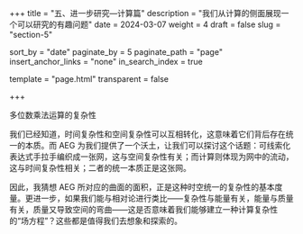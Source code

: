 +++
title = "五、进一步研究—计算篇"
description = "我们从计算的侧面展现一个可以研究的有趣问题"
date = 2024-03-07
weight = 4
draft = false
slug = "section-5"

sort_by = "date"
paginate_by = 5
paginate_path = "page"
insert_anchor_links = "none"
in_search_index = true

template = "page.html"
transparent = false

+++

多位数乘法运算的复杂性

我们已经知道，时间复杂性和空间复杂性可以互相转化，这意味着它们背后存在统一的本质。而 AEG 为我们提供了一个沃土，让我们可以探讨这个话题：可线索化表达式手拉手编织成一张网，这与空间复杂性有关；而计算则体现为网中的流动，这与时间复杂性相关；二者的统一本质正是这张网。

因此，我猜想 AEG 所对应的曲面的面积，正是这种时空统一的复杂性的基本度量。更进一步，如果我们能与相对论进行类比——复杂性与能量有关，能量与质量有关，质量又导致空间的弯曲——这是否意味着我们能够建立一种计算复杂性的“场方程”？这些都是值得我们去想象和探索的。